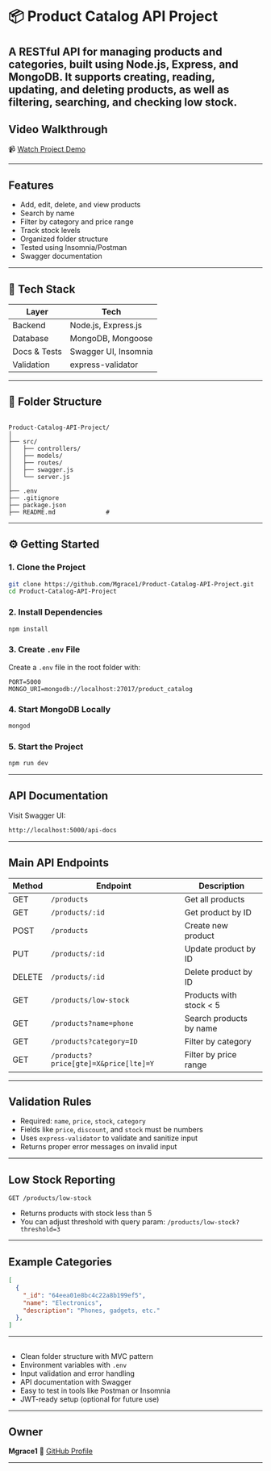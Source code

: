 # 📦 Product Catalog API Project

A RESTful API for managing products and categories, built using **Node.js**, **Express**, and **MongoDB**. It supports creating, reading, updating, and deleting products, as well as filtering, searching, and checking low stock.
---

##  Video Walkthrough  
📹 [Watch Project Demo](https://your-video-link.com)

---

##  Features

- Add, edit, delete, and view products
- Search by name
- Filter by category and price range
- Track stock levels 
- Organized folder structure
- Tested using Insomnia/Postman
- Swagger documentation

---

## 🧰 Tech Stack

| Layer        | Tech                 |
|--------------|----------------------|
| Backend      | Node.js, Express.js  |
| Database     | MongoDB, Mongoose    |
| Docs & Tests | Swagger UI, Insomnia |
| Validation   | express-validator    |

---

## 📁 Folder Structure

```

Product-Catalog-API-Project/
│
├── src/
│   ├── controllers/       
│   ├── models/         
│   ├── routes/           
│   ├── swagger.js         
│   └── server.js          
│
├── .env                
├── .gitignore
├── package.json
├── README.md              # 

````

---

## ⚙️ Getting Started

### 1. Clone the Project

```bash
git clone https://github.com/Mgrace1/Product-Catalog-API-Project.git
cd Product-Catalog-API-Project
````

### 2. Install Dependencies

```bash
npm install
```

### 3. Create `.env` File

Create a `.env` file in the root folder with:

```
PORT=5000
MONGO_URI=mongodb://localhost:27017/product_catalog
```

### 4. Start MongoDB Locally

```bash
mongod
```

### 5. Start the Project

```bash
npm run dev
```
---

## API Documentation

Visit Swagger UI:

```bash
http://localhost:5000/api-docs
```

---

##  Main API Endpoints

| Method | Endpoint                              | Description             |
| ------ | ------------------------------------- | ----------------------- |
| GET    | `/products`                           | Get all products        |
| GET    | `/products/:id`                       | Get product by ID       |
| POST   | `/products`                           | Create new product      |
| PUT    | `/products/:id`                       | Update product by ID    |
| DELETE | `/products/:id`                       | Delete product by ID    |
| GET    | `/products/low-stock`                 | Products with stock < 5 |
| GET    | `/products?name=phone`                | Search products by name |
| GET    | `/products?category=ID`               | Filter by category      |
| GET    | `/products?price[gte]=X&price[lte]=Y` | Filter by price range   |

---


##  Validation Rules

* Required: `name`, `price`, `stock`, `category`
* Fields like `price`, `discount`, and `stock` must be numbers
* Uses `express-validator` to validate and sanitize input
* Returns proper error messages on invalid input

---

##  Low Stock Reporting

```http
GET /products/low-stock
```

* Returns products with stock less than 5
* You can adjust threshold with query param:
  `/products/low-stock?threshold=3`

---

##  Example Categories

```json
[
  {
    "_id": "64eea01e8bc4c22a8b199ef5",
    "name": "Electronics",
    "description": "Phones, gadgets, etc."
  },
]
```
---

##

* Clean folder structure with MVC pattern
* Environment variables with `.env`
* Input validation and error handling
* API documentation with Swagger
* Easy to test in tools like Postman or Insomnia
* JWT-ready setup (optional for future use)

---

##  Owner

**Mgrace1**
🔗 [GitHub Profile](https://github.com/Mgrace1)

---



